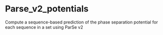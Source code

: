 # Parse_v2_potentials
Compute a sequence-based prediction of the phase separation potential for each sequence in a set using ParSe v2
